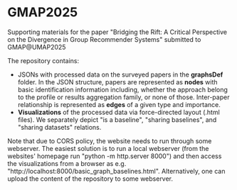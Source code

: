 # GMAP2025
Supporting materials for the paper "Bridging the Rift: A Critical Perspective on the Divergence in Group Recommender Systems" submitted to GMAP@UMAP2025

The repository contains:
- JSONs with processed data on the surveyed papers in the **graphsDef** folder. In the JSON structure, papers are represented as **nodes** with basic identification information including, whether the approach belong to the profile or results aggregation family, or none of those. Inter-paper relationship is represented as **edges** of a given type and importance.
- **Visualizations** of the processed data via force-directed layout (.html files). We separately depict "is a baseline", "sharing baselines", and "sharing datasets" relations.

Note that due to CORS policy, the website needs to run through some webserver. The easiest solution is to run a local webserver (from the websites' homepage run "python  -m http.server 8000") and then access the visualizations from a browser as e.g. "http://localhost:8000/basic_graph_baselines.html". Alternatively, one can upload the content of the repository to some webserver.
